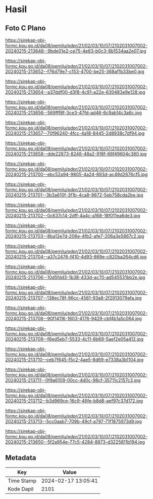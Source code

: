 # Hasil

## Foto C Plano

https://sirekap-obj-formc.kpu.go.id/da08/pemilu/pdpr/21/02/03/10/07/2102031007002-20240215-213648--9bde01e2-ce75-4e63-b0c3-8b1534aa2e07.jpg

https://sirekap-obj-formc.kpu.go.id/da08/pemilu/pdpr/21/02/03/10/07/2102031007002-20240215-213652--f76d79e7-c153-4700-be25-368af1b33be0.jpg

https://sirekap-obj-formc.kpu.go.id/da08/pemilu/pdpr/21/02/03/10/07/2102031007002-20240215-213654--a37ddf00-d3f8-4c91-a22e-630483e9e128.jpg

https://sirekap-obj-formc.kpu.go.id/da08/pemilu/pdpr/21/02/03/10/07/2102031007002-20240215-213656--569fff8f-3ce3-47fd-ad46-6c9ab14c3a6c.jpg

https://sirekap-obj-formc.kpu.go.id/da08/pemilu/pdpr/21/02/03/10/07/2102031007002-20240215-213657--70f96240-4fcc-4a18-8445-2d8938c7df94.jpg

https://sirekap-obj-formc.kpu.go.id/da08/pemilu/pdpr/21/02/03/10/07/2102031007002-20240215-213658--dde22873-8248-48a2-918f-66f49604c380.jpg

https://sirekap-obj-formc.kpu.go.id/da08/pemilu/pdpr/21/02/03/10/07/2102031007002-20240215-213700--ebc52a94-9805-4a24-893d-ac49d2676cf5.jpg

https://sirekap-obj-formc.kpu.go.id/da08/pemilu/pdpr/21/02/03/10/07/2102031007002-20240215-213701--3b3a610f-3f1b-4ca8-9872-5eb758cda2be.jpg

https://sirekap-obj-formc.kpu.go.id/da08/pemilu/pdpr/21/02/03/10/07/2102031007002-20240215-213702--0c637c14-2dff-4a4c-a168-18f011ea6de3.jpg

https://sirekap-obj-formc.kpu.go.id/da08/pemilu/pdpr/21/02/03/10/07/2102031007002-20240215-213703--8ba12e7d-206e-4fb2-afe7-206a3e5867c2.jpg

https://sirekap-obj-formc.kpu.go.id/da08/pemilu/pdpr/21/02/03/10/07/2102031007002-20240215-213704--a37c2476-f410-4d93-869e-c820ba264cd6.jpg

https://sirekap-obj-formc.kpu.go.id/da08/pemilu/pdpr/21/02/03/10/07/2102031007002-20240215-213706--10d5fdd3-1b38-433d-ac70-ad545531bb2e.jpg

https://sirekap-obj-formc.kpu.go.id/da08/pemilu/pdpr/21/02/03/10/07/2102031007002-20240215-213707--138ec78f-96cc-4561-93a8-2f2913079afa.jpg

https://sirekap-obj-formc.kpu.go.id/da08/pemilu/pdpr/21/02/03/10/07/2102031007002-20240215-213708--90f14116-1603-4176-9429-cbf4b1a5c064.jpg

https://sirekap-obj-formc.kpu.go.id/da08/pemilu/pdpr/21/02/03/10/07/2102031007002-20240215-213709--f6ed5eb7-5533-4c11-8b69-5aef2e05a412.jpg

https://sirekap-obj-formc.kpu.go.id/da08/pemilu/pdpr/21/02/03/10/07/2102031007002-20240215-213710--ceb7f645-f5c2-4ae5-8d69-e7338a3b1104.jpg

https://sirekap-obj-formc.kpu.go.id/da08/pemilu/pdpr/21/02/03/10/07/2102031007002-20240215-213711--0f9a6109-00cc-4d0c-98cf-35711c2157c3.jpg

https://sirekap-obj-formc.kpu.go.id/da08/pemilu/pdpr/21/02/03/10/07/2102031007002-20240215-213712--b3d969ce-16c9-46fe-b8d8-aef97c37d172.jpg

https://sirekap-obj-formc.kpu.go.id/da08/pemilu/pdpr/21/02/03/10/07/2102031007002-20240215-213713--5cc0aab7-709b-49cf-a797-71f1875973d9.jpg

https://sirekap-obj-formc.kpu.go.id/da08/pemilu/pdpr/21/02/03/10/07/2102031007002-20240215-213650--5f2a954e-77c5-4284-8873-d3225811b194.jpg


## Metadata

| Key        | Value               |
| ---------- | ------------------- |
| Time Stamp | 2024-02-17 13:05:41 |
| Kode Dapil | 2101                |



